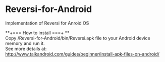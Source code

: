 Reversi-for-Android
===================

Implementation of Reversi for Anroid OS

**+=== How to install ===+ **  
Copy /Reversi-for-Android/bin/Reversi.apk file to your Android device memory and run it.  
See more details at:  
http://www.talkandroid.com/guides/beginner/install-apk-files-on-android/

